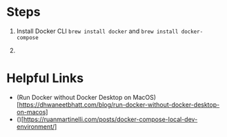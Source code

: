 # Steps
1. Install Docker CLI
`brew install docker`
and
`brew install docker-compose`

2.  


# Helpful Links
* (Run Docker without Docker Desktop on MacOS)[https://dhwaneetbhatt.com/blog/run-docker-without-docker-desktop-on-macos]
* ()[https://ruanmartinelli.com/posts/docker-compose-local-dev-environment/]